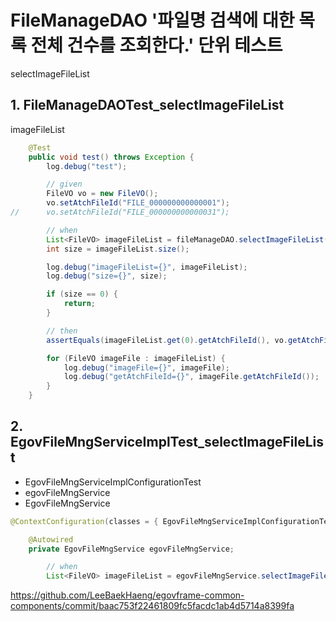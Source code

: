# FileManageDAO '파일명 검색에 대한 목록 전체 건수를 조회한다.' 단위 테스트

selectImageFileList

## 1. FileManageDAOTest_selectImageFileList

imageFileList

```java
	@Test
	public void test() throws Exception {
		log.debug("test");

		// given
		FileVO vo = new FileVO();
		vo.setAtchFileId("FILE_000000000000001");
//		vo.setAtchFileId("FILE_000000000000031");

		// when
		List<FileVO> imageFileList = fileManageDAO.selectImageFileList(vo);
		int size = imageFileList.size();

		log.debug("imageFileList={}", imageFileList);
		log.debug("size={}", size);

		if (size == 0) {
			return;
		}

		// then
		assertEquals(imageFileList.get(0).getAtchFileId(), vo.getAtchFileId());

		for (FileVO imageFile : imageFileList) {
			log.debug("imageFile={}", imageFile);
			log.debug("getAtchFileId={}", imageFile.getAtchFileId());
		}
	}
```

## 2. EgovFileMngServiceImplTest_selectImageFileList

- EgovFileMngServiceImplConfigurationTest
- egovFileMngService
- EgovFileMngService

```java
@ContextConfiguration(classes = { EgovFileMngServiceImplConfigurationTest.class })

	@Autowired
	private EgovFileMngService egovFileMngService;

		// when
		List<FileVO> imageFileList = egovFileMngService.selectImageFileList(vo);
```

<https://github.com/LeeBaekHaeng/egovframe-common-components/commit/baac753f22461809fc5facdc1ab4d5714a8399fa>
